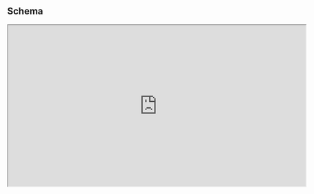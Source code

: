 ## Schema

<iframe width="690" height="375" src='https://dbdiagram.io/embed/6290fbd3f040f104c1ae51b6'> </iframe>

<br/>